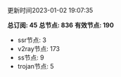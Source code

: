 更新时间2023-01-02 19:07:35

**总订阅: 45**
**总节点: 836**
**有效节点: 190**
- ssr节点: 3
- v2ray节点: 173
- ss节点: 9
- trojan节点: 5
